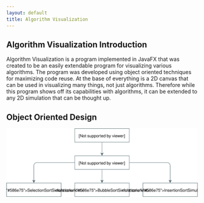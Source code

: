 ```yaml
---
layout: default
title: Algorithm Visualization
---
```


## Algorithm Visualization Introduction

Algorithm Visualization is a program implemented in JavaFX that was created
to be an easily extendable program for visualizing various algorithms. The
program was developed using object oriented techniques for maximizing code
reuse. At the base of everything is a 2D canvas that can be used in
visualizing many things, not just algorithms. Therefore while this program
shows off its capabilities with algorithms, it can be extended to any
2D simulation that can be thought up.

## Object Oriented Design

<p align="center">
    <img src="./img/av_design.svg">
</p>
